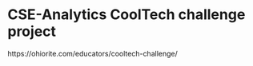 <h1>CSE-Analytics CoolTech challenge project</h1>
https://ohiorite.com/educators/cooltech-challenge/
